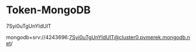 # Token-MongoDB


7Syi0uTgUnYldUlT

mongodb+srv://4243696:7Syi0uTgUnYldUlT@cluster0.pvmerek.mongodb.net/
